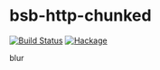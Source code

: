 # bsb-http-chunked

[![Build Status](https://travis-ci.org/sjakobi/bsb-http-chunked.svg?branch=master)](https://travis-ci.org/sjakobi/bsb-http-chunked)
[![Hackage](https://img.shields.io/hackage/v/bsb-http-chunked.svg)](http://hackage.haskell.org/package/bsb-http-chunked)

blur
